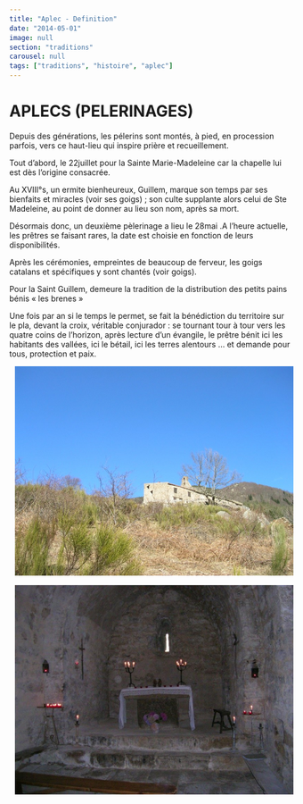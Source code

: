 ```yaml
---
title: "Aplec - Definition"
date: "2014-05-01"
image: null
section: "traditions"
carousel: null
tags: ["traditions", "histoire", "aplec"]
---
```


# APLECS (PELERINAGES)

Depuis des générations, les pélerins sont montés, à pied, en procession parfois, vers ce haut-lieu qui inspire prière et recueillement.

Tout d’abord, le 22juillet pour la Sainte Marie-Madeleine car la chapelle lui est dès l’origine consacrée.

Au XVIII°s, un ermite bienheureux, Guillem, marque son temps par ses bienfaits et miracles (voir ses goigs) ; son culte supplante alors celui de Ste Madeleine, au point de donner au lieu son nom, après sa mort.

Désormais donc, un deuxième pèlerinage a lieu le 28mai .A l’heure actuelle, les prêtres se faisant rares, la date est choisie en fonction de leurs disponibilités.

Après les cérémonies, empreintes de beaucoup de ferveur, les goigs catalans et spécifiques y sont chantés (voir goigs).

Pour la Saint Guillem, demeure la tradition de la distribution des petits pains bénis « les brenes »

Une fois par an si le temps le permet, se fait la bénédiction du territoire sur le pla, devant la croix, véritable conjurador : se tournant tour à tour vers les quatre coins de l’horizon, après lecture d’un évangile, le prêtre bénit ici les habitants des vallées, ici le bétail, ici les terres alentours … et demande pour tous, protection et paix.

<img
    alt
    src="/images/dscn2762-jpg.jpg"
    style="
    border-width: 0px;
    border-style: solid;
    width: 500px;
    height: 375px;
    margin-right: 10px;
    margin-left: 10px;
    "
/>

<img
    alt
    src="/images/dscn2912.jpg"
    style="
    width: 500px;
    height: 375px;
    margin-right: 10px;
    margin-left: 10px;
    "
/>
